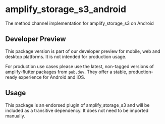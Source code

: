 # amplify_storage_s3_android

The method channel implementation for amplify_storage_s3 on Android

## Developer Preview

This package version is part of our developer preview for mobile, web and desktop platforms. It is not intended for production usage. 

For production use cases please use the latest, non-tagged versions of amplify-flutter packages from `pub.dev`. They offer a stable, production-ready experience for Android and iOS.

## Usage

This package is an endorsed plugin of amplify_storage_s3 and will be included as a transitive dependency. It does not need to be imported manually.
